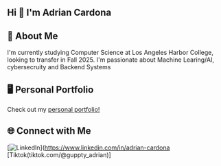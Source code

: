 ## Hi 👋 I'm Adrian Cardona

## 🚀 About Me 
I'm currently studying Computer Science at Los Angeles Harbor College, looking to transfer in Fall 2025. I'm passionate about Machine Learing/AI, cybersecruity and Backend Systems

## 🖥️  Personal Portfolio  
Check out my [personal portfolio!](https://guppty.github.io/Portfolio/)

## 🌐 Connect with Me
[![LinkedIn](https://img.shields.io/badge/LinkedIn-%230077B5.svg?logo=linkedin&logoColor=white)](https://www.linkedin.com/in/adrian-cardona
[Tiktok(tiktok.com/@guppty_adrian)]
